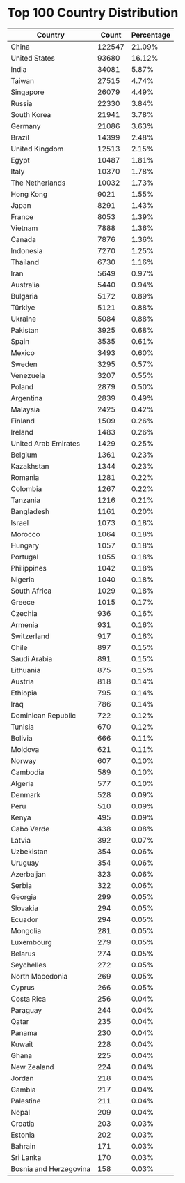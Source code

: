 # Top 100 Country Distribution
| Country | Count | Percentage |
|----|----|----|
| China | 122547 | 21.09% |
| United States | 93680 | 16.12% |
| India | 34081 | 5.87% |
| Taiwan | 27515 | 4.74% |
| Singapore | 26079 | 4.49% |
| Russia | 22330 | 3.84% |
| South Korea | 21941 | 3.78% |
| Germany | 21086 | 3.63% |
| Brazil | 14399 | 2.48% |
| United Kingdom | 12513 | 2.15% |
| Egypt | 10487 | 1.81% |
| Italy | 10370 | 1.78% |
| The Netherlands | 10032 | 1.73% |
| Hong Kong | 9021 | 1.55% |
| Japan | 8291 | 1.43% |
| France | 8053 | 1.39% |
| Vietnam | 7888 | 1.36% |
| Canada | 7876 | 1.36% |
| Indonesia | 7270 | 1.25% |
| Thailand | 6730 | 1.16% |
| Iran | 5649 | 0.97% |
| Australia | 5440 | 0.94% |
| Bulgaria | 5172 | 0.89% |
| Türkiye | 5121 | 0.88% |
| Ukraine | 5084 | 0.88% |
| Pakistan | 3925 | 0.68% |
| Spain | 3535 | 0.61% |
| Mexico | 3493 | 0.60% |
| Sweden | 3295 | 0.57% |
| Venezuela | 3207 | 0.55% |
| Poland | 2879 | 0.50% |
| Argentina | 2839 | 0.49% |
| Malaysia | 2425 | 0.42% |
| Finland | 1509 | 0.26% |
| Ireland | 1483 | 0.26% |
| United Arab Emirates | 1429 | 0.25% |
| Belgium | 1361 | 0.23% |
| Kazakhstan | 1344 | 0.23% |
| Romania | 1281 | 0.22% |
| Colombia | 1267 | 0.22% |
| Tanzania | 1216 | 0.21% |
| Bangladesh | 1161 | 0.20% |
| Israel | 1073 | 0.18% |
| Morocco | 1064 | 0.18% |
| Hungary | 1057 | 0.18% |
| Portugal | 1055 | 0.18% |
| Philippines | 1042 | 0.18% |
| Nigeria | 1040 | 0.18% |
| South Africa | 1029 | 0.18% |
| Greece | 1015 | 0.17% |
| Czechia | 936 | 0.16% |
| Armenia | 931 | 0.16% |
| Switzerland | 917 | 0.16% |
| Chile | 897 | 0.15% |
| Saudi Arabia | 891 | 0.15% |
| Lithuania | 875 | 0.15% |
| Austria | 818 | 0.14% |
| Ethiopia | 795 | 0.14% |
| Iraq | 786 | 0.14% |
| Dominican Republic | 722 | 0.12% |
| Tunisia | 670 | 0.12% |
| Bolivia | 666 | 0.11% |
| Moldova | 621 | 0.11% |
| Norway | 607 | 0.10% |
| Cambodia | 589 | 0.10% |
| Algeria | 577 | 0.10% |
| Denmark | 528 | 0.09% |
| Peru | 510 | 0.09% |
| Kenya | 495 | 0.09% |
| Cabo Verde | 438 | 0.08% |
| Latvia | 392 | 0.07% |
| Uzbekistan | 354 | 0.06% |
| Uruguay | 354 | 0.06% |
| Azerbaijan | 323 | 0.06% |
| Serbia | 322 | 0.06% |
| Georgia | 299 | 0.05% |
| Slovakia | 294 | 0.05% |
| Ecuador | 294 | 0.05% |
| Mongolia | 281 | 0.05% |
| Luxembourg | 279 | 0.05% |
| Belarus | 274 | 0.05% |
| Seychelles | 272 | 0.05% |
| North Macedonia | 269 | 0.05% |
| Cyprus | 266 | 0.05% |
| Costa Rica | 256 | 0.04% |
| Paraguay | 244 | 0.04% |
| Qatar | 235 | 0.04% |
| Panama | 230 | 0.04% |
| Kuwait | 228 | 0.04% |
| Ghana | 225 | 0.04% |
| New Zealand | 224 | 0.04% |
| Jordan | 218 | 0.04% |
| Gambia | 217 | 0.04% |
| Palestine | 211 | 0.04% |
| Nepal | 209 | 0.04% |
| Croatia | 203 | 0.03% |
| Estonia | 202 | 0.03% |
| Bahrain | 171 | 0.03% |
| Sri Lanka | 170 | 0.03% |
| Bosnia and Herzegovina | 158 | 0.03% |

